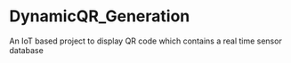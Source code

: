 # DynamicQR_Generation
An IoT based project to display QR code which contains a real time sensor database 
